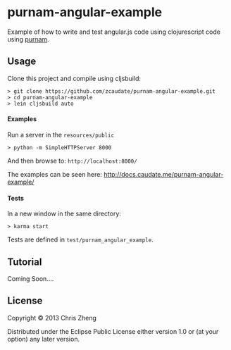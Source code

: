 # purnam-angular-example

Example of how to write and test angular.js code using clojurescript code using [purnam](http://www.github.com/zcaudate/purnam).

## Usage

Clone this project and compile using cljsbuild:

    > git clone https://github.com/zcaudate/purnam-angular-example.git
    > cd purnam-angular-example
    > lein cljsbuild auto

#### Examples
Run a server in the `resources/public`

    > python -m SimpleHTTPServer 8000 

And then browse to: `http://localhost:8000/`

The examples can be seen here:
http://docs.caudate.me/purnam-angular-example/

#### Tests    
In a new window in the same directory:

    > karma start

Tests are defined in `test/purnam_angular_example`.

## Tutorial

Coming Soon....

## License

Copyright © 2013 Chris Zheng

Distributed under the Eclipse Public License either version 1.0 or (at
your option) any later version.
